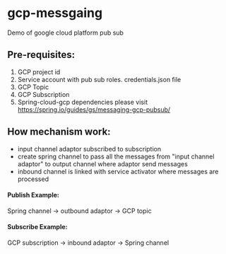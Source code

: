 # gcp-messgaing
Demo of google cloud platform pub sub

## Pre-requisites:
1) GCP project id
2) Service account with pub sub roles. credentials.json file
3) GCP Topic
4) GCP Subscription
5) Spring-cloud-gcp dependencies please visit https://spring.io/guides/gs/messaging-gcp-pubsub/

## How mechanism work:

- input channel adaptor subscribed to subscription
- create spring channel to pass all the messages from "input channel adaptor" to output channel where adaptor send messages
- inbound channel is linked with service activator where messages are processed

#### Publish Example:
Spring channel -> outbound adaptor -> GCP topic

#### Subscribe Example:
GCP subscription -> inbound adaptor -> Spring channel
